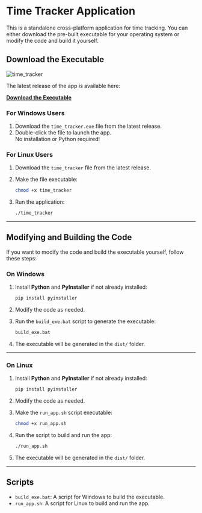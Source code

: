 # Time Tracker Application

This is a standalone cross-platform application for time tracking. You can either download the pre-built executable for your operating system or modify the code and build it yourself.

## **Download the Executable**

![time_tracker](https://github.com/user-attachments/assets/0e129067-5baf-48e3-b19f-d8eeaba23cef)

The latest release of the app is available here:

[**Download the Executable**](https://github.com/sheydHD/Time-tracker/releases/tag/v1.0)

### **For Windows Users**
1. Download the `time_tracker.exe` file from the latest release.
2. Double-click the file to launch the app.  
   No installation or Python required!

### **For Linux Users**
1. Download the `time_tracker` file from the latest release.
2. Make the file executable:

   ```bash
   chmod +x time_tracker
   ```

3. Run the application:

   ```bash
   ./time_tracker
   ```

---

## **Modifying and Building the Code**

If you want to modify the code and build the executable yourself, follow these steps:

### **On Windows**

1. Install **Python** and **PyInstaller** if not already installed:

   ```cmd
   pip install pyinstaller
   ```

2. Modify the code as needed.
3. Run the `build_exe.bat` script to generate the executable:

   ```cmd
   build_exe.bat
   ```

4. The executable will be generated in the `dist/` folder.

---

### **On Linux**

1. Install **Python** and **PyInstaller** if not already installed:

   ```bash
   pip install pyinstaller
   ```

2. Modify the code as needed.
3. Make the `run_app.sh` script executable:

   ```bash
   chmod +x run_app.sh
   ```

4. Run the script to build and run the app:

   ```bash
   ./run_app.sh
   ```

5. The executable will be generated in the `dist/` folder.

---

## **Scripts**

- `build_exe.bat`: A script for Windows to build the executable.
- `run_app.sh`: A script for Linux to build and run the app.

